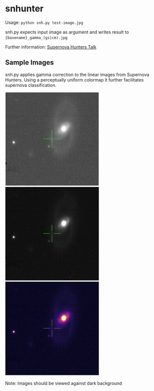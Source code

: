 # snhunter
Usage: `python snh.py test-image.jpg`

snh.py expects input image as argument and writes result to `{basename}_gamma_(gs|cm).jpg`

Further information: [Supernova Hunters Talk](https://www.zooniverse.org/projects/dwright04/supernova-hunters/talk/478/80831)

## Sample Images
snh.py applies gamma correction to the linear images from Supernova Hunters. Using a perceptually uniform colormap it further facilitates supernova classification.

![Original Image from Supernova Hunters](https://github.com/snhunter/snhunter/blob/master/test-image.jpg)
![Enhanced Image, grayscale](https://github.com/snhunter/snhunter/blob/master/test-image_gamma_gs.jpg)
![Enhanced Image, colormap](https://github.com/snhunter/snhunter/blob/master/test-image_gamma_cm.jpg)

Note: Images should be viewed against dark background
